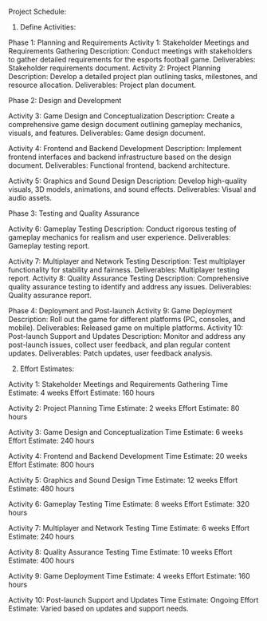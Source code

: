 Project Schedule:
1. Define Activities:

Phase 1: Planning and Requirements
Activity 1: Stakeholder Meetings and Requirements Gathering
Description: Conduct meetings with stakeholders to gather detailed requirements for the esports football game.
Deliverables: Stakeholder requirements document.
Activity 2: Project Planning
Description: Develop a detailed project plan outlining tasks, milestones, and resource allocation.
Deliverables: Project plan document.

Phase 2: Design and Development

Activity 3: Game Design and Conceptualization
Description: Create a comprehensive game design document outlining gameplay mechanics, visuals, and features.
Deliverables: Game design document.

Activity 4: Frontend and Backend Development
Description: Implement frontend interfaces and backend infrastructure based on the design document.
Deliverables: Functional frontend, backend architecture.

Activity 5: Graphics and Sound Design
Description: Develop high-quality visuals, 3D models, animations, and sound effects.
Deliverables: Visual and audio assets.

Phase 3: Testing and Quality Assurance

Activity 6: Gameplay Testing
Description: Conduct rigorous testing of gameplay mechanics for realism and user experience.
Deliverables: Gameplay testing report.

Activity 7: Multiplayer and Network Testing
Description: Test multiplayer functionality for stability and fairness.
Deliverables: Multiplayer testing report.
Activity 8: Quality Assurance Testing
Description: Comprehensive quality assurance testing to identify and address any issues.
Deliverables: Quality assurance report.

Phase 4: Deployment and Post-launch
Activity 9: Game Deployment
Description: Roll out the game for different platforms (PC, consoles, and mobile).
Deliverables: Released game on multiple platforms.
Activity 10: Post-launch Support and Updates
Description: Monitor and address any post-launch issues, collect user feedback, and plan regular content updates.
Deliverables: Patch updates, user feedback analysis.

2. Effort Estimates:

Activity 1: Stakeholder Meetings and Requirements Gathering
Time Estimate: 4 weeks
Effort Estimate: 160 hours

Activity 2: Project Planning
Time Estimate: 2 weeks
Effort Estimate: 80 hours

Activity 3: Game Design and Conceptualization
Time Estimate: 6 weeks
Effort Estimate: 240 hours

Activity 4: Frontend and Backend Development
Time Estimate: 20 weeks
Effort Estimate: 800 hours

Activity 5: Graphics and Sound Design
Time Estimate: 12 weeks
Effort Estimate: 480 hours

Activity 6: Gameplay Testing
Time Estimate: 8 weeks
Effort Estimate: 320 hours

Activity 7: Multiplayer and Network Testing
Time Estimate: 6 weeks
Effort Estimate: 240 hours

Activity 8: Quality Assurance Testing
Time Estimate: 10 weeks
Effort Estimate: 400 hours

Activity 9: Game Deployment
Time Estimate: 4 weeks
Effort Estimate: 160 hours

Activity 10: Post-launch Support and Updates
Time Estimate: Ongoing
Effort Estimate: Varied based on updates and support needs.